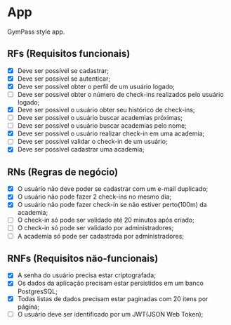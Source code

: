 # App

GymPass style app.

## RFs (Requisitos funcionais)

 - [X] Deve ser possível se cadastrar;
 - [X] Deve ser possível se autenticar;
 - [X] Deve ser possível obter o perfil de um usuário logado;
 - [ ] Deve ser possível obter o número de check-ins realizados pelo usuário logado;
 - [X] Deve ser possível o usuário obter seu histórico de check-ins;
 - [ ] Deve ser possível o usuário buscar academias próximas;
 - [ ] Deve ser possível o usuário buscar academias pelo nome;
 - [X] Deve ser possível o usuário realizar check-in em uma academia;
 - [ ] Deve ser possível validar o check-in de um usuário;
 - [X] Deve ser possível cadastrar uma academia;

## RNs (Regras de negócio)

 - [X] O usuário não deve poder se cadastrar com um e-mail duplicado;
 - [X] O usuário não pode fazer 2 check-ins no mesmo dia;
 - [X] O usuário não pode fazer check-in se não estiver perto(100m) da academia;
 - [ ] O check-in só pode ser validado até 20 minutos após criado;
 - [ ] O check-in só pode ser validado por administradores;
 - [ ] A academia só pode ser cadastrada por administradores;

## RNFs (Requisitos não-funcionais)

 - [X] A senha do usuário precisa estar criptografada;
 - [X] Os dados da aplicação precisam estar persistidos em um banco PostgresSQL;
 - [X] Todas listas de dados precisam estar paginadas com 20 itens por página;
 - [ ] O usuário deve ser identificado por um JWT(JSON Web Token);